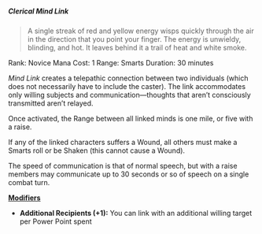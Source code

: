 ##### Clerical Mind Link
> A single streak of red and yellow energy wisps quickly through the air in the direction that you point your finger. The energy is unwieldy, blinding, and hot. It leaves behind it a trail of heat and white smoke.

Rank: Novice
Mana Cost: 1
Range: Smarts
Duration: 30 minutes

*Mind Link* creates a telepathic connection between two individuals (which does not necessarily have to include the caster). The link accommodates only willing subjects and communication—thoughts that aren’t consciously transmitted aren’t relayed.

Once activated, the Range between all linked minds is one mile, or five with a raise.

If any of the linked characters suffers a Wound, all others must make a Smarts roll or be Shaken (this cannot cause a Wound).

The speed of communication is that of normal speech, but with a raise members may communicate up to 30 seconds or so of speech on a single combat turn.

<u>**Modifiers**</u>
- **Additional Recipients (+1):** You can link with an additional willing target per Power Point spent